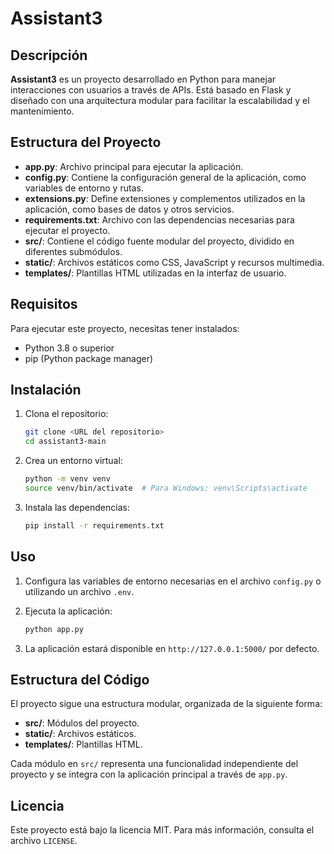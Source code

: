 # Assistant3

## Descripción

**Assistant3** es un proyecto desarrollado en Python para manejar interacciones con usuarios a través de APIs. Está basado en Flask y diseñado con una arquitectura modular para facilitar la escalabilidad y el mantenimiento.

## Estructura del Proyecto

- **app.py**: Archivo principal para ejecutar la aplicación.
- **config.py**: Contiene la configuración general de la aplicación, como variables de entorno y rutas.
- **extensions.py**: Define extensiones y complementos utilizados en la aplicación, como bases de datos y otros servicios.
- **requirements.txt**: Archivo con las dependencias necesarias para ejecutar el proyecto.
- **src/**: Contiene el código fuente modular del proyecto, dividido en diferentes submódulos.
- **static/**: Archivos estáticos como CSS, JavaScript y recursos multimedia.
- **templates/**: Plantillas HTML utilizadas en la interfaz de usuario.

## Requisitos

Para ejecutar este proyecto, necesitas tener instalados:

- Python 3.8 o superior
- pip (Python package manager)

## Instalación

1. Clona el repositorio:

    ```bash
    git clone <URL del repositorio>
    cd assistant3-main
    ```

2. Crea un entorno virtual:

    ```bash
    python -m venv venv
    source venv/bin/activate  # Para Windows: venv\Scripts\activate
    ```

3. Instala las dependencias:

    ```bash
    pip install -r requirements.txt
    ```

## Uso

1. Configura las variables de entorno necesarias en el archivo `config.py` o utilizando un archivo `.env`.
2. Ejecuta la aplicación:

    ```bash
    python app.py
    ```

3. La aplicación estará disponible en `http://127.0.0.1:5000/` por defecto.

## Estructura del Código

El proyecto sigue una estructura modular, organizada de la siguiente forma:

- **src/**: Módulos del proyecto.
- **static/**: Archivos estáticos.
- **templates/**: Plantillas HTML.

Cada módulo en `src/` representa una funcionalidad independiente del proyecto y se integra con la aplicación principal a través de `app.py`.

## Licencia

Este proyecto está bajo la licencia MIT. Para más información, consulta el archivo `LICENSE`.

